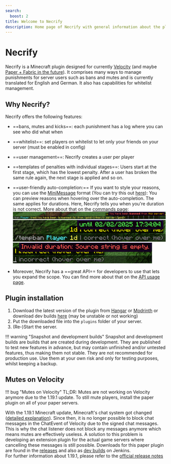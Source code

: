 ```yaml
---
search:
  boost: 2
title: Welcome to Necrify
description: Home page of Necrify with general information about the plugin.
---
```


# Necrify

Necrify is a Minecraft plugin designed for currently [Velocity](https://velocitypowered.com) (and
maybe [Paper + Fabric in the future](https://github.com/users/JvstvsHD/projects/5)). It comprises many ways to manage punishments for server users such as bans and mutes
and is currently translated for English and German. It also has capabilities for whitelist management.<br>

## Why Necrify?

Necrify offers the following features:

- ==bans, mutes and kicks==: each punishment has a log where you can see who did what when
- ==whitelist==: set players on whitelist to let only your friends on your server (must be enabled in config)
- ==user management==: Necrify creates a user per player
- ==templates of penalties with individual stages==: Users start at the first stage, which has the lowest penalty. After
  a user has broken the same rule again, the next stage is applied and so on.
- ==user-friendly auto-completion:==
  If you want to style your reasons, you can use the [MiniMessage](https://docs.advntr.dev/minimessage/format.html) format (You can try this out [here](https://webui.advntr.dev)):
  You can preview reasons when hovering over the auto-completion. The same applies for durations. Here, Necrify tells you when you're duration is not correct. More about that on
  the [commands page](commands.md#duration):
  ![Example for MiniMessage auto-completion preview](assets/images/minimessage-autocompletion.png)
  ![Example for Duration format preview](assets/images/duration-autocompletion-correct.png)
  ![Example for Duration format preview](assets/images/duration-autocompletion-error.png) 
  
- Moreover, Necrify has a ==great API== for developers to use that lets you expand the scope. 
  You can find more about that on the [API usage page](api-usage.md).

## Plugin installation

1. Download the latest version of the plugin from [Hangar](https://hangar.papermc.io/JvstvsHD/Necrify/versions)
   or [Modrinth](https://modrinth.com/plugin/necrify) or download dev
   builds [here](https://ci.jvstvshd.de/job/Necrify/) (may be unstable or not working)
2. Put the downloaded file into the ```plugins``` folder of your server.
3. (Re-)Start the server.

!!! warning "Snapshot and development builds"
    Snapshot and development builds are builds that are created during development. They are published to test new features
    in advance, but may contain unfinished and/or untested features, thus making them not stable. They are not recommended 
    for production use. Use them at your own risk and only for testing purposes, whilst keeping a backup.

## Mutes on Velocity
!!! bug "Mutes on Velocity"
    TL;DR: Mutes are not working on Velocity anymore due to the 1.19.1 update. To still mute players,
    install the paper plugin on all of your paper servers.


With the 1.19.1 Minecraft update, Minecraft's chat system got
changed ([detailed explanation](https://gist.github.com/kennytv/ed783dd244ca0321bbd882c347892874)).
Since then, it is no longer possible to block chat messages in the ChatEvent of Velocity due to the signed chat
messages.
This is why the chat listener does not block any messages anymore which means mutes are effectively useless. A solution
to this problem is developing an extension plugin for the actual game servers where cancelling these messages is still
possible. Downloads for this paper plugin are found in
the [releases](https://github.com/JvstvsHD/necrify/releases/latest) and also
as [dev builds](https://ci.jvstvshd.de/job/Necrify/) on Jenkins.<br>
For further information about 1.19.1, please refer to
the [official release notes](https://www.minecraft.net/en-us/article/minecraft-java-edition-1-19-1)